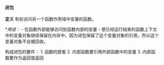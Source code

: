 #### 闭包
**定义** 有权访问另一个函数作用域中变量的函数。

  **用途：*
    - 在函数外部能够访问到函数内部的变量
    - 使已经运行结束的函数上下文中的变量对象继续保留在内存中，因为闭包保留了这个变量对象的引用，所以这个变量对象不会被回收。

  构成闭包的要件：
      1. 函数的嵌套
      2. 内部函数要引用外部函数中的变量
      3. 内部函数要作为返回值返回